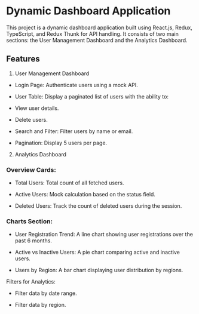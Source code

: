# Dynamic Dashboard Application

This project is a dynamic dashboard application built using React.js, Redux, TypeScript, and Redux Thunk for API handling. It consists of two main sections: the User Management Dashboard and the Analytics Dashboard.

## Features

1. User Management Dashboard

- Login Page: Authenticate users using a mock API.

- User Table: Display a paginated list of users with the ability to:

- View user details.

- Delete users.

- Search and Filter: Filter users by name or email.

- Pagination: Display 5 users per page.

2. Analytics Dashboard

### Overview Cards:

- Total Users: Total count of all fetched users.

- Active Users: Mock calculation based on the status field.

- Deleted Users: Track the count of deleted users during the session.

### Charts Section:

- User Registration Trend: A line chart showing user registrations over the past 6 months.

- Active vs Inactive Users: A pie chart comparing active and inactive users.

- Users by Region: A bar chart displaying user distribution by regions.

Filters for Analytics:

- Filter data by date range.

- Filter data by region.
